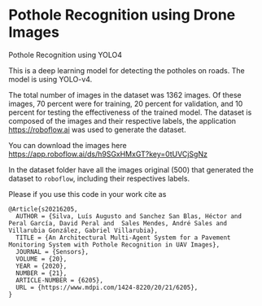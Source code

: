 # Pothole Recognition using Drone Images 

Pothole Recognition using YOLO4 


This is a deep learning model for detecting the potholes on roads. The model is using YOLO-v4.

The total number of images in the dataset was 1362 images. Of these images, 70 percent were for training, 20 percent for validation, and 10 percent for testing the effectiveness of the trained model. The dataset is composed of the images and their respective labels, the application https://roboflow.ai was used to generate the dataset.

You can download the images here
https://app.roboflow.ai/ds/h9SGxHMxGT?key=0tUVCjSgNz

In the dataset folder have all the images original (500) that generated the dataset to `roboflow`, including their respectives labels. 








Please if you use this code in your work cite as
```
@Article{s20216205,
  AUTHOR = {Silva, Luís Augusto and Sanchez San Blas, Héctor and  Peral García, David Peral and  Sales Mendes, André Sales and  Villarubia González, Gabriel Villarubia},
  TITLE = {An Architectural Multi-Agent System for a Pavement Monitoring System with Pothole Recognition in UAV Images},
  JOURNAL = {Sensors},
  VOLUME = {20},
  YEAR = {2020},
  NUMBER = {21},
  ARTICLE-NUMBER = {6205},
  URL = {https://www.mdpi.com/1424-8220/20/21/6205},
}
```
